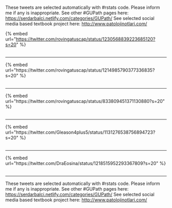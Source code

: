 

These tweets are selected automatically with #rstats code. Please inform me if any is inappropriate.
See other #GUPath pages here: https://serdarbalci.netlify.com/categories/GUPath/ 
See selected social media based textbook project here: http://www.patolojinotlari.com/

{% embed url="https://twitter.com/rovingatuscap/status/1230568839223685120?s=20" %}<br>
<br>
<hr>
{% embed url="https://twitter.com/rovingatuscap/status/1214985790377336835?s=20" %}<br>
<br>
<hr>
{% embed url="https://twitter.com/rovingatuscap/status/833809451371130880?s=20" %}<br>
<br>
<hr>
{% embed url="https://twitter.com/Gleason4plus5/status/1131276538756894723?s=20" %}<br>
<br>
<hr>
{% embed url="https://twitter.com/DraEosina/status/1218515952293367809?s=20" %}<br>
<br>
<hr>


These tweets are selected automatically with #rstats code. Please inform me if any is inappropriate.
See other #GUPath pages here: https://serdarbalci.netlify.com/categories/GUPath/ 
See selected social media based textbook project here: http://www.patolojinotlari.com/
